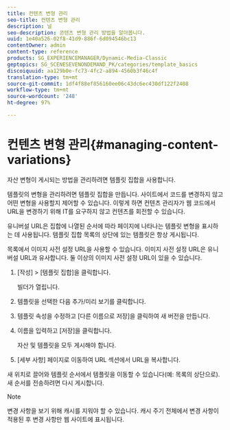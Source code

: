 ```yaml
---
title: 컨텐츠 변형 관리
seo-title: 컨텐츠 변형 관리
description: 널
seo-description: 콘텐츠 변형 관리 방법을 알아봅니다.
uuid: 1e40a526-02f8-41d9-886f-6d094546bc13
contentOwner: admin
content-type: reference
products: SG_EXPERIENCEMANAGER/Dynamic-Media-Classic
geptopics: SG_SCENESEVENONDEMAND_PK/categories/template_basics
discoiquuid: aa129b0e-fc73-4fc2-a894-4560b3f46c4f
translation-type: tm+mt
source-git-commit: 1df4f88ef856160ee06c43dc6ec430df122f2408
workflow-type: tm+mt
source-wordcount: '248'
ht-degree: 97%

---
```



# 컨텐츠 변형 관리{#managing-content-variations}

자산 변형이 게시되는 방법을 관리하려면 템플릿 집합을 사용합니다.

템플릿의 변형을 관리하려면 템플릿 집합을 만듭니다. 사이트에서 코드를 변경하지 않고 어떤 변형을 사용할지 제어할 수 있습니다. 이렇게 하면 컨텐츠 관리자가 웹 코드에서 URL을 변경하기 위해 IT를 요구하지 않고 컨텐츠를 회전할 수 있습니다.

유니버설 URL은 집합에 나열된 순서에 따라 페이지에 나타나는 템플릿 변형을 표시하는 데 사용됩니다. 템플릿 집합 목록의 상단에 있는 템플릿은 항상 게시됩니다.

목록에서 이미지 사전 설정 URL을 사용할 수 있습니다. 이미지 사전 설정 URL은 유니버설 URL과 유사합니다. 둘 이상의 이미지 사전 설정 URL이 있을 수 있습니다.

1. [작성] > [템플릿 집합]을 클릭합니다.

   빌더가 열립니다.

1. 템플릿을 선택한 다음 추가/미리 보기를 클릭합니다.
1. 템플릿 속성을 수정하고 [다른 이름으로 저장]을 클릭하여 새 버전을 만듭니다.
1. 이름을 입력하고 [저장]을 클릭합니다.

   자산 및 템플릿을 모두 게시해야 합니다.

1. [세부 사항] 페이지로 이동하여 URL 섹션에서 URL을 복사합니다.

새 위치로 끌어와 템플릿 순서에서 템플릿을 이동할 수 있습니다(예: 목록의 상단으로). 새 순서를 전송하려면 다시 게시합니다.

>[!NOTE]
>
>변경 사항을 보기 위해 캐시를 지워야 할 수 있습니다. 캐시 주기 전체에서 변경 사항이 적용된 후 변경 사항만 웹 사이트에 표시됩니다.

